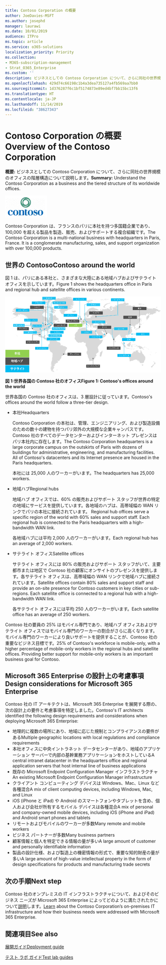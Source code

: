 ```yaml
---
title: Contoso Corporation の概要
author: JoeDavies-MSFT
ms.author: josephd
manager: laurawi
ms.date: 10/01/2019
audience: ITPro
ms.topic: article
ms.service: o365-solutions
localization_priority: Priority
ms.collection:
- M365-subscription-management
- Strat_O365_Enterprise
ms.custom: ''
description: ビジネスとしての Contoso Corporation について、さらに同社の世界規模のオフィスの階層構造について説明します。
ms.openlocfilehash: 429d74c66198c1b4a3dea735127a4fb569aa7bb0
ms.sourcegitcommit: 1d376287f6c1bf5174873e89ed4bf7bb15bc13f6
ms.translationtype: HT
ms.contentlocale: ja-JP
ms.lasthandoff: 11/14/2019
ms.locfileid: "38627343"
---
```

# <a name="overview-of-the-contoso-corporation"></a><span data-ttu-id="9e550-103">Contoso Corporation の概要</span><span class="sxs-lookup"><span data-stu-id="9e550-103">Overview of the Contoso Corporation</span></span>

<span data-ttu-id="9e550-104">**概要:** ビジネスとしての Contoso Corporation について、さらに同社の世界規模のオフィスの階層構造について説明します。</span><span class="sxs-lookup"><span data-stu-id="9e550-104">**Summary:** Understand the Contoso Corporation as a business and the tiered structure of its worldwide offices.</span></span>

![Contoso 社](./media/contoso-overview/contoso-icon.png)

<span data-ttu-id="9e550-p101">Contoso Corporation は、フランスのパリに本社を持つ多国籍企業であり、100,000 を超える製品を製造、販売、およびサポートする複合組織です。</span><span class="sxs-lookup"><span data-stu-id="9e550-p101">The Contoso Corporation is a multi-national business with headquarters in Paris, France. It is a conglomerate manufacturing, sales, and support organization with over 100,000 products.</span></span>

## <a name="contoso-around-the-world"></a><span data-ttu-id="9e550-108">世界の Contoso</span><span class="sxs-lookup"><span data-stu-id="9e550-108">Contoso around the world</span></span>

<span data-ttu-id="9e550-109">図 1 は、パリにある本社と、さまざまな大陸にある地域ハブおよびサテライト オフィスを示しています。</span><span class="sxs-lookup"><span data-stu-id="9e550-109">Figure 1 shows the headquarters office in Paris and regional hub and satellite offices in various continents.</span></span>

![世界各国の Contoso 社のオフィス](./media/contoso-overview/contoso-overview-fig1.png)

<span data-ttu-id="9e550-111">**図 1:世界各国の Contoso 社のオフィス**</span><span class="sxs-lookup"><span data-stu-id="9e550-111">**Figure 1: Contoso's offices around the world**</span></span>
 
<span data-ttu-id="9e550-112">世界各国の Contoso 社のオフィスは、3 層設計に従っています。</span><span class="sxs-lookup"><span data-stu-id="9e550-112">Contoso's offices around the world follow a three-tier design.</span></span>

- <span data-ttu-id="9e550-113">本社</span><span class="sxs-lookup"><span data-stu-id="9e550-113">Headquarters</span></span>

  <span data-ttu-id="9e550-p102">Contoso Corporation の本社は、管理、エンジニアリング、および製造設備のための数十の建物を持つパリ郊外の大規模な企業キャンパスです。Contoso 社のすべてのデータセンターおよびインターネット プレゼンスはパリ本社内に存在します。</span><span class="sxs-lookup"><span data-stu-id="9e550-p102">The Contoso Corporation headquarters is a large corporate campus on the outskirts of Paris with dozens of buildings for administrative, engineering, and manufacturing facilities. All of Contoso's datacenters and its Internet presence are housed in the Paris headquarters.</span></span>

  <span data-ttu-id="9e550-116">本社には 25,000 人のワーカーがいます。</span><span class="sxs-lookup"><span data-stu-id="9e550-116">The headquarters has 25,000 workers.</span></span>

- <span data-ttu-id="9e550-117">地域ハブ</span><span class="sxs-lookup"><span data-stu-id="9e550-117">Regional hubs</span></span>

  <span data-ttu-id="9e550-p103">地域ハブ オフィスでは、60% の販売およびサポート スタッフが世界の特定の地域にサービスを提供しています。各地域のハブは、高帯域幅の WAN リンクでパリの本社に接続されています。 </span><span class="sxs-lookup"><span data-stu-id="9e550-p103">Regional hub offices serve a specific region of the world with 60% sales and support staff. Each regional hub is connected to the Paris headquarters with a high-bandwidth WAN link.</span></span>

  <span data-ttu-id="9e550-120">各地域ハブには平均 2,000 人のワーカーがいます。</span><span class="sxs-lookup"><span data-stu-id="9e550-120">Each regional hub has an average of 2,000 workers.</span></span>

- <span data-ttu-id="9e550-121">サテライト オフィス</span><span class="sxs-lookup"><span data-stu-id="9e550-121">Satellite offices</span></span>

  <span data-ttu-id="9e550-p104">サテライト オフィスには 80% の販売およびサポート スタッフがいて、主要都市または地区で Contoso 社の顧客にオンサイトのプレゼンスを提供します。各サテライト オフィスは、高帯域幅の WAN リンクで地域ハブに接続されています。</span><span class="sxs-lookup"><span data-stu-id="9e550-p104">Satellite offices contain 80% sales and support staff and provide an on-site presence for Contoso customers in key cities or sub-regions. Each satellite office is connected to a regional hub with a high-bandwidth WAN link.</span></span>

  <span data-ttu-id="9e550-124">各サテライト オフィスには平均 250 人のワーカーがいます。</span><span class="sxs-lookup"><span data-stu-id="9e550-124">Each satellite office has an average of 250 workers.</span></span>

<span data-ttu-id="9e550-p105">Contoso 社の要員の 25% はモバイル専門であり、地域ハブ オフィスおよびサテライト オフィスではモバイル専門のワーカーの割合がさらに高くなります。モバイル専門のワーカーにより良いサポートを提供することが、Contoso 社の重要なビジネス目標です。</span><span class="sxs-lookup"><span data-stu-id="9e550-p105">25% of Contoso's workforce is mobile-only, with a higher percentage of mobile-only workers in the regional hubs and satellite offices. Providing better support for mobile-only workers is an important business goal for Contoso.</span></span>

## <a name="design-considerations-for-microsoft-365-enterprise"></a><span data-ttu-id="9e550-127">Microsoft 365 Enterprise の設計上の考慮事項</span><span class="sxs-lookup"><span data-stu-id="9e550-127">Design considerations for Microsoft 365 Enterprise</span></span>

<span data-ttu-id="9e550-128">Contoso 社の IT アーキテクトは、Microsoft 365 Enterprise を展開する際の、次の設計上の要件と考慮事項を特定しました。</span><span class="sxs-lookup"><span data-stu-id="9e550-128">Contoso's IT architects identified the following design requirements and considerations when deploying Microsoft 365 Enterprise:</span></span> 

- <span data-ttu-id="9e550-129">地理的に複数の場所にあり、地域に応じた規制とコンプライアンスの要件がある</span><span class="sxs-lookup"><span data-stu-id="9e550-129">Multiple geographic locations with local regulations and compliance requirements</span></span>
- <span data-ttu-id="9e550-130">本社オフィスに中央イントラネット データセンターがあり、地域のアプリケーション サーバーで内部の基幹業務アプリケーションをホストしている</span><span class="sxs-lookup"><span data-stu-id="9e550-130">A central intranet datacenter in the headquarters office and regional application servers that host internal line of business applications</span></span>
- <span data-ttu-id="9e550-131">既存の Microsoft Endpoint Configuration Manager インフラストラクチャ</span><span class="sxs-lookup"><span data-stu-id="9e550-131">An existing Microsoft Endpoint Configuration Manager infrastructure</span></span>
- <span data-ttu-id="9e550-132">クライアント コンピューティング デバイスは Windows、Mac、Linux など各種混合</span><span class="sxs-lookup"><span data-stu-id="9e550-132">A mix of client computing devices, including Windows, Mac, and Linux</span></span>
- <span data-ttu-id="9e550-133">iOS (iPhone と iPad) や Android のスマートフォンやタブレットを含め、個人および会社が所有するモバイル デバイスは各種混合</span><span class="sxs-lookup"><span data-stu-id="9e550-133">A mix of personal and company-owned mobile devices, including iOS (iPhone and iPad) and Android smart phones and tablets</span></span>
- <span data-ttu-id="9e550-134">リモートおよびモバイルのワーカーが多数</span><span class="sxs-lookup"><span data-stu-id="9e550-134">Many remote and mobile workers</span></span>
- <span data-ttu-id="9e550-135">ビジネス パートナーが多数</span><span class="sxs-lookup"><span data-stu-id="9e550-135">Many business partners</span></span>
- <span data-ttu-id="9e550-136">顧客情報と個人を特定できる情報の量が多い</span><span class="sxs-lookup"><span data-stu-id="9e550-136">A large amount of customer and personally identifiable information</span></span>
- <span data-ttu-id="9e550-137">製品の設計仕様、および製造上の機密情報の形式で、重要な知的財産の量が多い</span><span class="sxs-lookup"><span data-stu-id="9e550-137">A large amount of high-value intellectual property in the form of design specifications for products and manufacturing trade secrets</span></span>

## <a name="next-step"></a><span data-ttu-id="9e550-138">次の手順</span><span class="sxs-lookup"><span data-stu-id="9e550-138">Next step</span></span>

<span data-ttu-id="9e550-139">Contoso 社のオンプレミスの IT インフラストラクチャについて、およびそのビジネス ニーズが Microsoft 365 Enterprise によってどのように満たされたかについて[説明](contoso-infra-needs.md)します。</span><span class="sxs-lookup"><span data-stu-id="9e550-139">[Learn](contoso-infra-needs.md) about the Contoso Corporation’s on-premises IT infrastructure and how their business needs were addressed with Microsoft 365 Enterprise.</span></span>

## <a name="see-also"></a><span data-ttu-id="9e550-140">関連項目</span><span class="sxs-lookup"><span data-stu-id="9e550-140">See also</span></span>

[<span data-ttu-id="9e550-141">展開ガイド</span><span class="sxs-lookup"><span data-stu-id="9e550-141">Deployment guide</span></span>](deploy-microsoft-365-enterprise.md)

[<span data-ttu-id="9e550-142">テスト ラボ ガイド</span><span class="sxs-lookup"><span data-stu-id="9e550-142">Test lab guides</span></span>](m365-enterprise-test-lab-guides.md)



